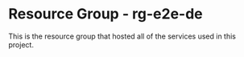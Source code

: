 # Resource Group - rg-e2e-de

This is the resource group that hosted all of the services used in this project.
